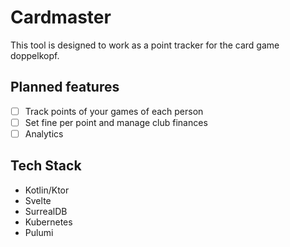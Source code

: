 # Cardmaster

This tool is designed to work as a point tracker for the card game doppelkopf.

## Planned features

- [ ] Track points of your games of each person
- [ ] Set fine per point and manage club finances
- [ ] Analytics

## Tech Stack

- Kotlin/Ktor
- Svelte
- SurrealDB
- Kubernetes
- Pulumi

